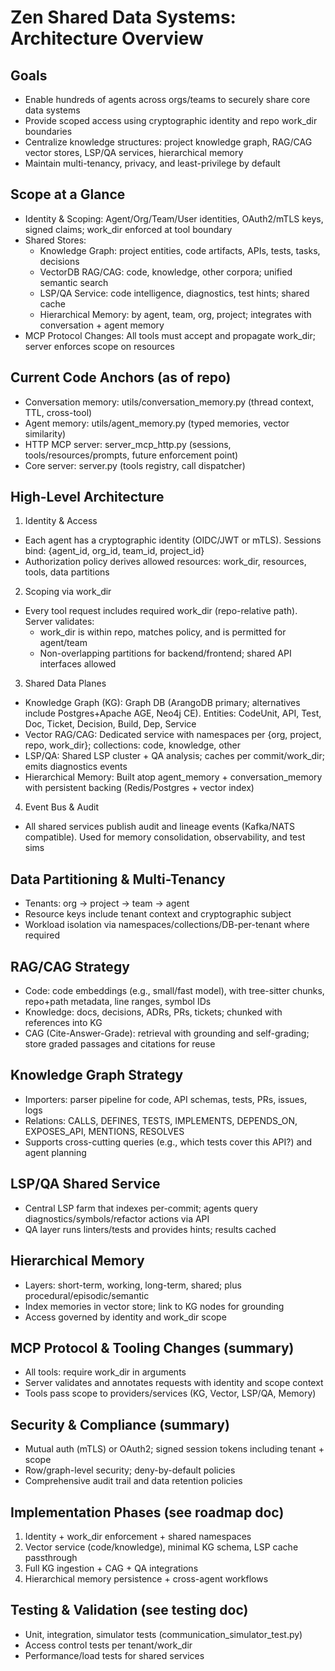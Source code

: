 # Zen Shared Data Systems: Architecture Overview

## Goals
- Enable hundreds of agents across orgs/teams to securely share core data systems
- Provide scoped access using cryptographic identity and repo work_dir boundaries
- Centralize knowledge structures: project knowledge graph, RAG/CAG vector stores, LSP/QA services, hierarchical memory
- Maintain multi-tenancy, privacy, and least-privilege by default

## Scope at a Glance
- Identity & Scoping: Agent/Org/Team/User identities, OAuth2/mTLS keys, signed claims; work_dir enforced at tool boundary
- Shared Stores:
  - Knowledge Graph: project entities, code artifacts, APIs, tests, tasks, decisions
  - VectorDB RAG/CAG: code, knowledge, other corpora; unified semantic search
  - LSP/QA Service: code intelligence, diagnostics, test hints; shared cache
  - Hierarchical Memory: by agent, team, org, project; integrates with conversation + agent memory
- MCP Protocol Changes: All tools must accept and propagate work_dir; server enforces scope on resources

## Current Code Anchors (as of repo)
- Conversation memory: utils/conversation_memory.py (thread context, TTL, cross-tool)
- Agent memory: utils/agent_memory.py (typed memories, vector similarity)
- HTTP MCP server: server_mcp_http.py (sessions, tools/resources/prompts, future enforcement point)
- Core server: server.py (tools registry, call dispatcher)

## High-Level Architecture
1) Identity & Access
- Each agent has a cryptographic identity (OIDC/JWT or mTLS). Sessions bind: {agent_id, org_id, team_id, project_id}
- Authorization policy derives allowed resources: work_dir, resources, tools, data partitions

2) Scoping via work_dir
- Every tool request includes required work_dir (repo-relative path). Server validates:
  - work_dir is within repo, matches policy, and is permitted for agent/team
  - Non-overlapping partitions for backend/frontend; shared API interfaces allowed

3) Shared Data Planes
- Knowledge Graph (KG): Graph DB (ArangoDB primary; alternatives include Postgres+Apache AGE, Neo4j CE). Entities: CodeUnit, API, Test, Doc, Ticket, Decision, Build, Dep, Service
- Vector RAG/CAG: Dedicated service with namespaces per {org, project, repo, work_dir}; collections: code, knowledge, other
- LSP/QA: Shared LSP cluster + QA analysis; caches per commit/work_dir; emits diagnostics events
- Hierarchical Memory: Built atop agent_memory + conversation_memory with persistent backing (Redis/Postgres + vector index)

4) Event Bus & Audit
- All shared services publish audit and lineage events (Kafka/NATS compatible). Used for memory consolidation, observability, and test sims

## Data Partitioning & Multi-Tenancy
- Tenants: org -> project -> team -> agent
- Resource keys include tenant context and cryptographic subject
- Workload isolation via namespaces/collections/DB-per-tenant where required

## RAG/CAG Strategy
- Code: code embeddings (e.g., small/fast model), with tree-sitter chunks, repo+path metadata, line ranges, symbol IDs
- Knowledge: docs, decisions, ADRs, PRs, tickets; chunked with references into KG
- CAG (Cite-Answer-Grade): retrieval with grounding and self-grading; store graded passages and citations for reuse

## Knowledge Graph Strategy
- Importers: parser pipeline for code, API schemas, tests, PRs, issues, logs
- Relations: CALLS, DEFINES, TESTS, IMPLEMENTS, DEPENDS_ON, EXPOSES_API, MENTIONS, RESOLVES
- Supports cross-cutting queries (e.g., which tests cover this API?) and agent planning

## LSP/QA Shared Service
- Central LSP farm that indexes per-commit; agents query diagnostics/symbols/refactor actions via API
- QA layer runs linters/tests and provides hints; results cached

## Hierarchical Memory
- Layers: short-term, working, long-term, shared; plus procedural/episodic/semantic
- Index memories in vector store; link to KG nodes for grounding
- Access governed by identity and work_dir scope

## MCP Protocol & Tooling Changes (summary)
- All tools: require work_dir in arguments
- Server validates and annotates requests with identity and scope context
- Tools pass scope to providers/services (KG, Vector, LSP/QA, Memory)

## Security & Compliance (summary)
- Mutual auth (mTLS) or OAuth2; signed session tokens including tenant + scope
- Row/graph-level security; deny-by-default policies
- Comprehensive audit trail and data retention policies

## Implementation Phases (see roadmap doc)
1) Identity + work_dir enforcement + shared namespaces
2) Vector service (code/knowledge), minimal KG schema, LSP cache passthrough
3) Full KG ingestion + CAG + QA integrations
4) Hierarchical memory persistence + cross-agent workflows

## Testing & Validation (see testing doc)
- Unit, integration, simulator tests (communication_simulator_test.py)
- Access control tests per tenant/work_dir
- Performance/load tests for shared services

